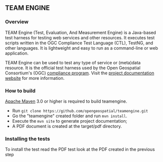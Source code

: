 ## TEAM ENGINE

### Overview 

TEAM Engine (Test, Evaluation, And Measurement Engine) is a Java-based test 
harness for testing web services and other resources. It executes test scripts 
written in the OGC Compliance Test Language (CTL), TestNG, and other languages. 
It is lightweight and easy to run as a command-line or web application. 

TEAM Engine can be used to test any type of service or (meta)data resource. 
It is the official test harness used by the Open Geospatial Consortium's 
(OGC) [compliance program](http://cite.opengeospatial.org/). Visit the 
[project documentation website](http://opengeospatial.github.io/teamengine/) 
for more information.

### How to build

[Apache Maven](http://maven.apache.org/) 3.0 or higher is required to build teamengine.

* Run `git clone https://github.com/opengeospatial/teamengine.git`
* Go the "teamengine" created folder and run `mvn install`.
* Execute the `mvn site` to generate project documentation;
* A PDF document is created at the target/pdf directory.

### Installing the tests

To install the test read the PDF test look at the PDF created in the previous step
